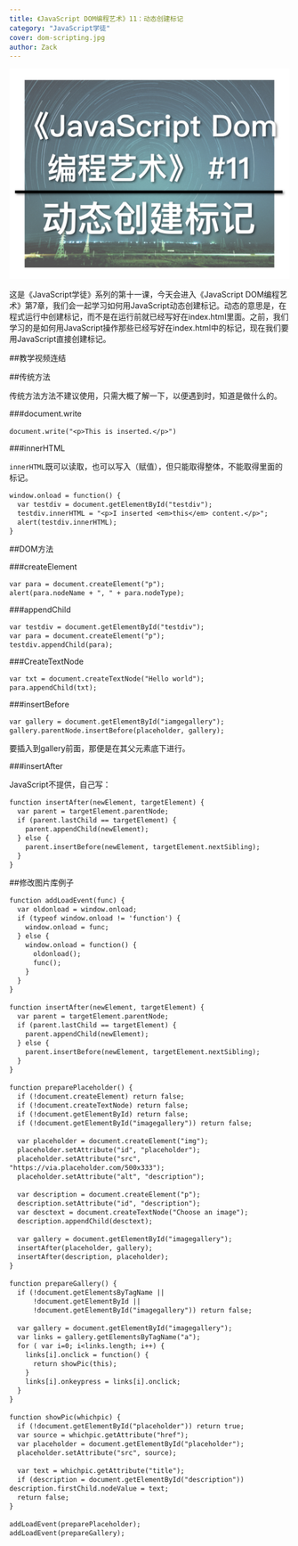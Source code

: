 ```yaml
---
title: 《JavaScript DOM编程艺术》11：动态创建标记
category: "JavaScript学徒"
cover: dom-scripting.jpg
author: Zack
---
```


![JavaScript DOM编程艺术](dom-scripting.jpg)

这是《JavaScript学徒》系列的第十一课，今天会进入《JavaScript DOM编程艺术》第7章，我们会一起学习如何用JavaScript动态创建标记。动态的意思是，在程式运行中创建标记，而不是在运行前就已经写好在index.html里面。之前，我们学习的是如何用JavaScript操作那些已经写好在index.html中的标记，现在我们要用JavaScript直接创建标记。

##教学视频连结


##传统方法

传统方法方法不建议使用，只需大概了解一下，以便遇到时，知道是做什么的。

###document.write

`document.write("<p>This is inserted.</p>")`

###innerHTML

`innerHTML`既可以读取，也可以写入（赋值），但只能取得整体，不能取得里面的标记。

```
window.onload = function() {
  var testdiv = document.getElementById("testdiv");
  testdiv.innerHTML = "<p>I inserted <em>this</em> content.</p>";
  alert(testdiv.innerHTML);
}
```

##DOM方法

###createElement

```
var para = document.createElement("p");
alert(para.nodeName + ", " + para.nodeType);
```

###appendChild

```
var testdiv = document.getElementById("testdiv");
var para = document.createElement("p");
testdiv.appendChild(para);
```

###CreateTextNode

```
var txt = document.createTextNode("Hello world");
para.appendChild(txt);
```

###insertBefore

```
var gallery = document.getElementById("iamgegallery");
gallery.parentNode.insertBefore(placeholder, gallery);
```

要插入到gallery前面，那便是在其父元素底下进行。

###insertAfter

JavaScript不提供，自己写：

```
function insertAfter(newElement, targetElement) {
  var parent = targetElement.parentNode;
  if (parent.lastChild == targetElement) {
    parent.appendChild(newElement);
  } else {
    parent.insertBefore(newElement, targetElement.nextSibling);
  }
}
```

##修改图片库例子

```
function addLoadEvent(func) {
  var oldonload = window.onload;
  if (typeof window.onload != 'function') {
    window.onload = func;
  } else {
    window.onload = function() {
      oldonload();
      func();
    }
  }
}

function insertAfter(newElement, targetElement) {
  var parent = targetElement.parentNode;
  if (parent.lastChild == targetElement) {
    parent.appendChild(newElement);
  } else {
    parent.insertBefore(newElement, targetElement.nextSibling);
  }
}

function preparePlaceholder() {
  if (!document.createElement) return false;
  if (!document.createTextNode) return false;
  if (!document.getElementById) return false;
  if (!document.getElementById("imagegallery")) return false;

  var placeholder = document.createElement("img");
  placeholder.setAttribute("id", "placeholder");
  placeholder.setAttribute("src", "https://via.placeholder.com/500x333");
  placeholder.setAttribute("alt", "description");
  
  var description = document.createElement("p");
  description.setAttribute("id", "description");
  var desctext = document.createTextNode("Choose an image");
  description.appendChild(desctext);
  
  var gallery = document.getElementById("imagegallery");
  insertAfter(placeholder, gallery);
  insertAfter(description, placeholder);
}

function prepareGallery() {
  if (!document.getElementsByTagName || 
      !document.getElementById ||
      !document.getElementById("imagegallery")) return false;

  var gallery = document.getElementById("imagegallery");
  var links = gallery.getElementsByTagName("a");
  for ( var i=0; i<links.length; i++) {
    links[i].onclick = function() {
      return showPic(this);
    }
    links[i].onkeypress = links[i].onclick;
  }
}

function showPic(whichpic) {
  if (!document.getElementById("placeholder")) return true;
  var source = whichpic.getAttribute("href");
  var placeholder = document.getElementById("placeholder");
  placeholder.setAttribute("src", source);

  var text = whichpic.getAttribute("title");
  if (description = document.getElementById("description")) description.firstChild.nodeValue = text;
  return false;
}

addLoadEvent(preparePlaceholder);
addLoadEvent(prepareGallery);
```